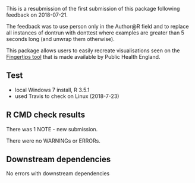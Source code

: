 This is a resubmission of the first submission of this package following feedback on 2018-07-21.

The feedback was to use person only in the Author@R field and to replace all instances of dontrun with donttest where examples are greater than 5 seconds long (and unwrap them otherwise).

This package allows users to easily recreate visualisations seen on the [Fingertips tool](http://fingertips.phe.org.uk) that is made available by Public Health England.

## Test

* local Windows 7 install, R 3.5.1
* used Travis to check on Linux (2018-7-23)

## R CMD check results

There was 1 NOTE - new submission.

There were no WARNINGs or ERRORs.

## Downstream dependencies

No errors with downstream dependencies
